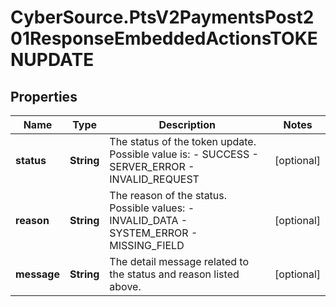 # CyberSource.PtsV2PaymentsPost201ResponseEmbeddedActionsTOKENUPDATE

## Properties
Name | Type | Description | Notes
------------ | ------------- | ------------- | -------------
**status** | **String** | The status of the token update.  Possible value is:   - SUCCESS   - SERVER_ERROR   - INVALID_REQUEST  | [optional] 
**reason** | **String** | The reason of the status. Possible values:  - INVALID_DATA  - SYSTEM_ERROR  - MISSING_FIELD  | [optional] 
**message** | **String** | The detail message related to the status and reason listed above. | [optional] 


